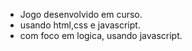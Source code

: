 - Jogo desenvolvido em curso.
- usando html,css e javascript.
- com foco em logica, usando javascript.